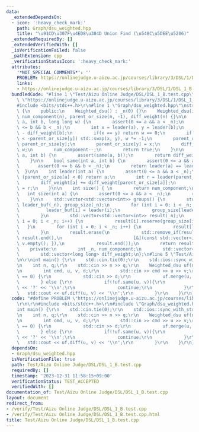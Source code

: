 ```yaml
---
data:
  _extendedDependsOn:
  - icon: ':heavy_check_mark:'
    path: Graph/dsu_weighted.hpp
    title: "\u91CD\u307F\u4ED8\u304D Union Find (\u548C\u5DEE\u5206)"
  _extendedRequiredBy: []
  _extendedVerifiedWith: []
  _isVerificationFailed: false
  _pathExtension: cpp
  _verificationStatusIcon: ':heavy_check_mark:'
  attributes:
    '*NOT_SPECIAL_COMMENTS*': ''
    PROBLEM: https://onlinejudge.u-aizu.ac.jp/courses/library/3/DSL/1/DSL_1_B
    links:
    - https://onlinejudge.u-aizu.ac.jp/courses/library/3/DSL/1/DSL_1_B
  bundledCode: "#line 1 \"Test/Aizu Online Judge/DSL/DSL_1_B.test.cpp\"\n#define PROBLEM\
    \ \"https://onlinejudge.u-aizu.ac.jp/courses/library/3/DSL/1/DSL_1_B\"\r\n\r\n\
    #include <bits/stdc++.h>\r\n#line 1 \"Graph/dsu_weighted.hpp\"\nstruct Weighted_dsu\
    \ {\n    public:\n    Weighted_dsu() : _n(0) {}\n    Weighted_dsu(int n) : _n(n),\
    \ num_component(n), parent_or_size(n, -1), diff_weight(n) {}\n\n    bool merge(int\
    \ a, int b, long long w) {\n        assert(0 <= a && a < _n);\n        assert(0\
    \ <= b && b < _n);\n        int x = leader(a), y = leader(b);\n        w += diff_weight[a]\
    \ - diff_weight[b];\n        if(x == y) return w == 0;\n        if (-parent_or_size[x]\
    \ < -parent_or_size[y]) std::swap(x, y), w *= -1;\n        parent_or_size[x] +=\
    \ parent_or_size[y];\n        parent_or_size[y] = x;\n        diff_weight[y] =\
    \ w;\n        num_component--;\n        return true;\n    }\n\n    long long diff(int\
    \ a, int b) {\n        assert(same(a, b));\n        return diff_weight[b] - diff_weight[a];\n\
    \    }\n\n    bool same(int a, int b) {\n        assert(0 <= a && a < _n);\n \
    \       assert(0 <= b && b < _n);\n        return leader(a) == leader(b);\n  \
    \  }\n\n    int leader(int a) {\n        assert(0 <= a && a < _n);\n        if\
    \ (parent_or_size[a] < 0) return a;\n        int r = leader(parent_or_size[a]);\n\
    \        diff_weight[a] += diff_weight[parent_or_size[a]];\n        return parent_or_size[a]\
    \ = r;\n    }\n\n    int size() { \n        return num_component;\n    }\n\n \
    \   int size(int a) {\n        assert(0 <= a && a < _n);\n        return -parent_or_size[leader(a)];\n\
    \    }\n\n    std::vector<std::vector<int>> groups() {\n        std::vector<int>\
    \ leader_buf(_n), group_size(_n);\n        for (int i = 0; i < _n; i++) {\n  \
    \          leader_buf[i] = leader(i);\n            group_size[leader_buf[i]]++;\n\
    \        }\n        std::vector<std::vector<int>> result(_n);\n        for (int\
    \ i = 0; i < _n; i++) {\n            result[i].reserve(group_size[i]);\n     \
    \   }\n        for (int i = 0; i < _n; i++) {\n            result[leader_buf[i]].push_back(i);\n\
    \        }\n        result.erase(\n            std::remove_if(result.begin(),\
    \ result.end(),\n                           [&](const std::vector<int>& v) { return\
    \ v.empty(); }),\n            result.end());\n        return result;\n    }\n\
    \    private:\n        int _n, num_component;\n        std::vector<int> parent_or_size;\n\
    \        std::vector<long long> diff_weight;\n};\n#line 5 \"Test/Aizu Online Judge/DSL/DSL_1_B.test.cpp\"\
    \n\r\nint main() {\r\n    std::cin.tie(0);\r\n    std::ios::sync_with_stdio(false);\r\
    \n    int n, q;\r\n    std::cin >> n >> q;\r\n    Weighted_dsu uf(n);\r\n    while(q--){\r\
    \n        int cmd, u, v, d;\r\n        std::cin >> cmd >> u >> v;\r\n        if(cmd\
    \ == 0) {\r\n            std::cin >> d;\r\n            uf.merge(u, v, d);\r\n\
    \        } else {\r\n            if(!uf.same(u, v)){\r\n                std::cout\
    \ << '?' << '\\n';\r\n                continue;\r\n            }\r\n         \
    \   std::cout << uf.diff(u, v) << '\\n';\r\n        }\r\n    }\r\n}\r\n"
  code: "#define PROBLEM \"https://onlinejudge.u-aizu.ac.jp/courses/library/3/DSL/1/DSL_1_B\"\
    \r\n\r\n#include <bits/stdc++.h>\r\n#include \"Graph/dsu_weighted.hpp\"\r\n\r\n\
    int main() {\r\n    std::cin.tie(0);\r\n    std::ios::sync_with_stdio(false);\r\
    \n    int n, q;\r\n    std::cin >> n >> q;\r\n    Weighted_dsu uf(n);\r\n    while(q--){\r\
    \n        int cmd, u, v, d;\r\n        std::cin >> cmd >> u >> v;\r\n        if(cmd\
    \ == 0) {\r\n            std::cin >> d;\r\n            uf.merge(u, v, d);\r\n\
    \        } else {\r\n            if(!uf.same(u, v)){\r\n                std::cout\
    \ << '?' << '\\n';\r\n                continue;\r\n            }\r\n         \
    \   std::cout << uf.diff(u, v) << '\\n';\r\n        }\r\n    }\r\n}\r\n"
  dependsOn:
  - Graph/dsu_weighted.hpp
  isVerificationFile: true
  path: Test/Aizu Online Judge/DSL/DSL_1_B.test.cpp
  requiredBy: []
  timestamp: '2023-12-31 11:58:15+09:00'
  verificationStatus: TEST_ACCEPTED
  verifiedWith: []
documentation_of: Test/Aizu Online Judge/DSL/DSL_1_B.test.cpp
layout: document
redirect_from:
- /verify/Test/Aizu Online Judge/DSL/DSL_1_B.test.cpp
- /verify/Test/Aizu Online Judge/DSL/DSL_1_B.test.cpp.html
title: Test/Aizu Online Judge/DSL/DSL_1_B.test.cpp
---
```

